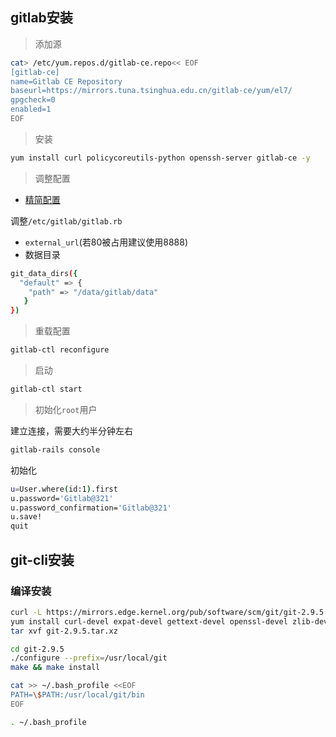## gitlab安装

> 添加源

```bash
cat> /etc/yum.repos.d/gitlab-ce.repo<< EOF
[gitlab-ce]
name=Gitlab CE Repository
baseurl=https://mirrors.tuna.tsinghua.edu.cn/gitlab-ce/yum/el7/  
gpgcheck=0
enabled=1
EOF
```

> 安装

```bash
yum install curl policycoreutils-python openssh-server gitlab-ce -y
```

> 调整配置

- [精简配置](https://cloud.tencent.com/developer/article/1847435)

调整`/etc/gitlab/gitlab.rb`

- `external_url`(若80被占用建议使用8888)
- 数据目录

```bash
git_data_dirs({
  "default" => {
    "path" => "/data/gitlab/data"
   }
})
```

> 重载配置

```bash
gitlab-ctl reconfigure
```

> 启动

```bash
gitlab-ctl start
```

> 初始化`root`用户

建立连接，需要大约半分钟左右
```bash
gitlab-rails console
```

初始化

```bash
u=User.where(id:1).first
u.password='Gitlab@321'
u.password_confirmation='Gitlab@321'
u.save!
quit
```

## git-cli安装

### 编译安装

```bash
curl -L https://mirrors.edge.kernel.org/pub/software/scm/git/git-2.9.5.tar.xz -o ./git-2.9.5.tar.xz -k
yum install curl-devel expat-devel gettext-devel openssl-devel zlib-devel gcc perl-ExtUtils-MakeMaker -y
tar xvf git-2.9.5.tar.xz

cd git-2.9.5
./configure --prefix=/usr/local/git
make && make install

cat >> ~/.bash_profile <<EOF
PATH=\$PATH:/usr/local/git/bin
EOF

. ~/.bash_profile
```